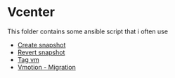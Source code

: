 # Vcenter
This folder contains some ansible script that i often use

- [Create snapshot](create-snapshot.yml)
- [Revert snapshot](revert-snapshot.yml)
- [Tag vm](tag-vm.yml)
- [Vmotion - Migration](vmotion.yml) 
